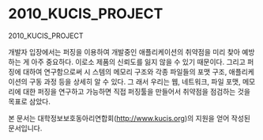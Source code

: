 # 2010_KUCIS_PROJECT
2010_KUCIS_PROJECT

개발자 입장에서는 퍼징을 이용하여 개발중인 애플리케이션의 취약점을 미리 찾아 예방하는 게 아주
중요하다. 이로소 제품의 신뢰도를 잃지 않을 수 있기 때문이다. 그리고 퍼징에 대하여 연구함으로써 시
스템의 메모리 구조와 각종 파일들의 포맷 구조, 애플리케이션의 구동 과정 등을 상세히 알 수 있다. 그
래서 우리는 웹, 네트워크, 파일 포맷, 메모리에 대한 퍼징을 연구하고 가능하면 직접 퍼징툴을 만들어서
취약점을 점검하는 것을 목표로 삼았다.


본 문서는 대학정보보호동아리연합회(http://www.kucis.org)의 지원을 얻어 작성된 문서입니다.

